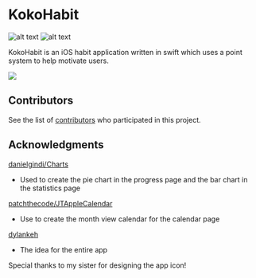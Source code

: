 # KokoHabit
![alt text](https://github.com/tranarthur/KokoHabit/blob/master/KokoHabit/KokoHabit/Images/kokohabits%20logo.png "app logo")
![alt text](https://github.com/tranarthur/KokoHabit/blob/master/KokoHabit/KokoHabit/Images/kokohabit_icon.png "app icon") 

KokoHabit is an iOS habit application written in swift which uses a point system to help motivate users.

![](https://github.com/tranarthur/KokoHabit/blob/master/Screenshots/habit_completion.gif)

## Contributors
See the list of [contributors](https://github.com/tranarthur/KokoHabit/blob/master/CONTRIBUTORS.md) who participated in this project.

## Acknowledgments
[danielgindi/Charts](https://github.com/danielgindi/Charts)
- Used to create the pie chart in the progress page and the bar chart in the statistics page

[patchthecode/JTAppleCalendar](https://github.com/patchthecode/JTAppleCalendar)
- Use to create the month view calendar for the calendar page

[dylankeh](https://github.com/dylankeh)
- The idea for the entire app

Special thanks to my sister for designing the app icon!
